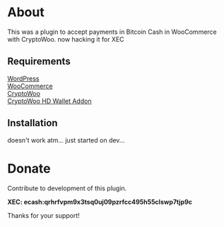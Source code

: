 # About 

This was a plugin to accept payments in Bitcoin Cash in WooCommerce with CryptoWoo.  now hacking it for XEC

## Requirements
[WordPress](https://wordpress.org/download/)  
[WooCommerce](https://wordpress.org/plugins/woocommerce/)  
[CryptoWoo](https://www.cryptowoo.com/shop/cryptowoo/)  
[CryptoWoo HD Wallet Addon](https://www.cryptowoo.com/shop/cryptowoo-hd-wallet-addon/)

## Installation

doesn't work atm...  just started on dev...

# Donate

Contribute to development of this plugin.

**XEC: ecash:qrhrfvpm9x3tsq0uj09pzrfcc495h55clswp7tjp9c**


Thanks for your support!
